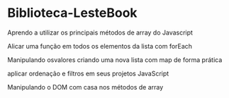 # Biblioteca-LesteBook

Aprendo a utilizar os principais métodos de array do Javascript

Alicar uma função em todos os elementos da lista com forEach

Manipulando osvalores criando uma nova lista com map de forma prática 

aplicar ordenação e filtros em seus projetos JavaScript

Manipulando o DOM com casa nos métodos de array

